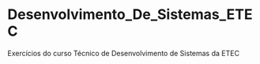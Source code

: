 # Desenvolvimento_De_Sistemas_ETEC
Exercícios do curso Técnico de Desenvolvimento de Sistemas da ETEC
